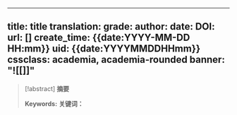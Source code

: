 
---
title: 
title translation: 
grade: 
author: 
date: 
DOI: 
url: []
create_time: {{date:YYYY-MM-DD HH:mm}}
uid: {{date:YYYYMMDDHHmm}}
cssclass: academia, academia-rounded
banner: "![[]]"
---

> [!abstract] **摘要**
> 
>**Keywords:** 
>**关键词：**
